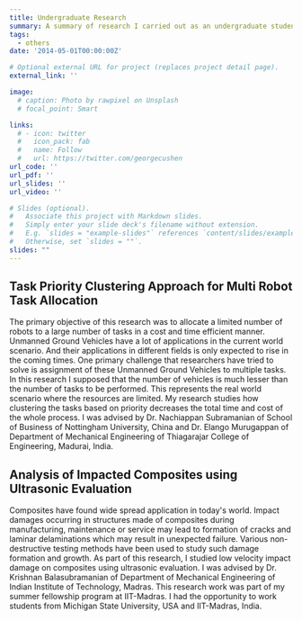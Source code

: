 ```yaml
---
title: Undergraduate Research
summary: A summary of research I carried out as an undergraduate student.
tags:
  - others
date: '2014-05-01T00:00:00Z'

# Optional external URL for project (replaces project detail page).
external_link: ''

image:
  # caption: Photo by rawpixel on Unsplash
  # focal_point: Smart

links:
  # - icon: twitter
  #   icon_pack: fab
  #   name: Follow
  #   url: https://twitter.com/georgecushen
url_code: ''
url_pdf: ''
url_slides: ''
url_video: ''

# Slides (optional).
#   Associate this project with Markdown slides.
#   Simply enter your slide deck's filename without extension.
#   E.g. `slides = "example-slides"` references `content/slides/example-slides.md`.
#   Otherwise, set `slides = ""`.
slides: ""
---
```

## Task Priority Clustering Approach for Multi Robot Task Allocation
The primary objective of this research was to allocate a limited number of robots to a large number of tasks in a cost and time efficient manner. Unmanned Ground Vehicles have a lot of applications in the current world scenario.  And their applications in different fields is only expected to rise in the coming times. One primary challenge that researchers have tried to solve is assignment of these Unmanned Ground Vehicles to multiple tasks. In this research I supposed that the number of vehicles is much lesser than the number of tasks to be performed. This represents the real world scenario where the resources are limited. My research studies how clustering the tasks based on priority decreases the total time and cost of the whole process. I was advised by Dr. Nachiappan Subramanian of School of Business of Nottingham University, China and Dr. Elango Murugappan of Department of Mechanical Engineering of Thiagarajar College of Engineering, Madurai, India.

## Analysis of Impacted Composites using Ultrasonic Evaluation
Composites have found wide spread application in today's world. Impact damages occurring in structures made of composites during manufacturing, maintenance or service may lead to formation of cracks and laminar delaminations which may result in unexpected failure. Various non-destructive testing methods have been used to study such damage formation and growth. As part of this research, I studied low velocity impact damage on composites using ultrasonic evaluation. I was advised by Dr. Krishnan Balasubramanian of Department of Mechanical Engineering of Indian Institute of Technology, Madras. This research work was part of my summer fellowship program at IIT-Madras. I had the opportunity to work students from Michigan State University, USA and IIT-Madras, India.